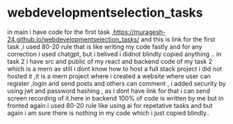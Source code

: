 # webdevelopmentselection_tasks
in main 
i have code for the first task ,https://muragesh-24.github.io/webdevelopmentselection_tasks/ and this is link for the first task ,i used 80-20 rule that is like writing my code fastly and for any correction i used chatgpt, but i belived i didnot blindly copied anything ..
in task 2 
i have src and public of my react and backend code of my task 2 which is a mern as still i dont know how to host a full stack project i did not hosted it ,it is a mern project where i created a website where user can register ,login and send posts  and others can comment , i added security by using jwt and password hashing , as i dont have link for that i can send screen recording of it.here in backend 100% of code is written by me but in fronted again i used 80-20 rule like using ai for repetative tasks and but again i am sure there is nothing in my code which i just copied blindly..

